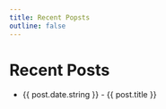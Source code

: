 ```yaml
---
title: Recent Popsts
outline: false
---
```


<script setup>
import { data as posts } from '../../.vitepress/data/posts.data'
</script>


# Recent Posts


<ul>
  <li v-for="post of posts">
    {{ post.date.string }} - <a :href="post.url">{{ post.title }}</a>
  </li>
</ul>

